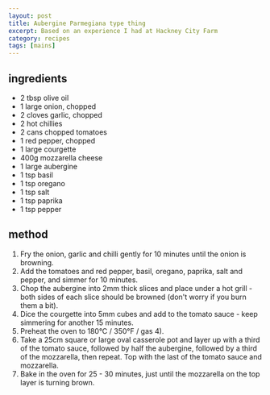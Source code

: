 ```yaml
---
layout: post
title: Aubergine Parmegiana type thing
excerpt: Based on an experience I had at Hackney City Farm
category: recipes
tags: [mains]
---
```


ingredients
-----------

* 2 tbsp olive oil
* 1 large onion, chopped
* 2 cloves garlic, chopped
* 2 hot chillies
* 2 cans chopped tomatoes
* 1 red pepper, chopped
* 1 large courgette
* 400g mozzarella cheese
* 1 large aubergine
* 1 tsp basil
* 1 tsp oregano
* 1 tsp salt
* 1 tsp paprika
* 1 tsp pepper

method
------

1. Fry the onion, garlic and chilli gently for 10 minutes until the onion is browning.
2. Add the tomatoes and red pepper, basil, oregano, paprika, salt and pepper, and simmer for 10 minutes.
3. Chop the aubergine into 2mm thick slices and place under a hot grill - both sides of each slice should be browned (don't worry if you burn them a bit).
4. Dice the courgette into 5mm cubes and add to the tomato sauce - keep simmering for another 15 minutes.
5. Preheat the oven to 180&deg;C / 350&deg;F  / gas 4).
5. Take a 25cm square or large oval casserole pot and layer up with a third of the tomato sauce, followed by half the aubergine, followed by a third of the mozzarella, then repeat. Top with the last of the tomato sauce and mozzarella.
6. Bake in the oven for 25 - 30 minutes, just until the mozzarella on the top layer is turning brown.

